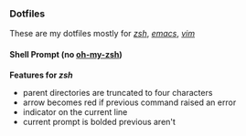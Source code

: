 ### Dotfiles

These are my dotfiles mostly for *[zsh](https://zsh.org)*, *[emacs](https://www.gnu.org/software/emacs/)*, *[vim](https://www.vim.org/)*

#### Shell Prompt (no [oh-my-zsh](https://ohmyz.sh))
**Features for *zsh***
- parent directories are truncated to four characters
- arrow becomes red if previous command raised an error
- indicator on the current line
- current prompt is bolded previous aren't
